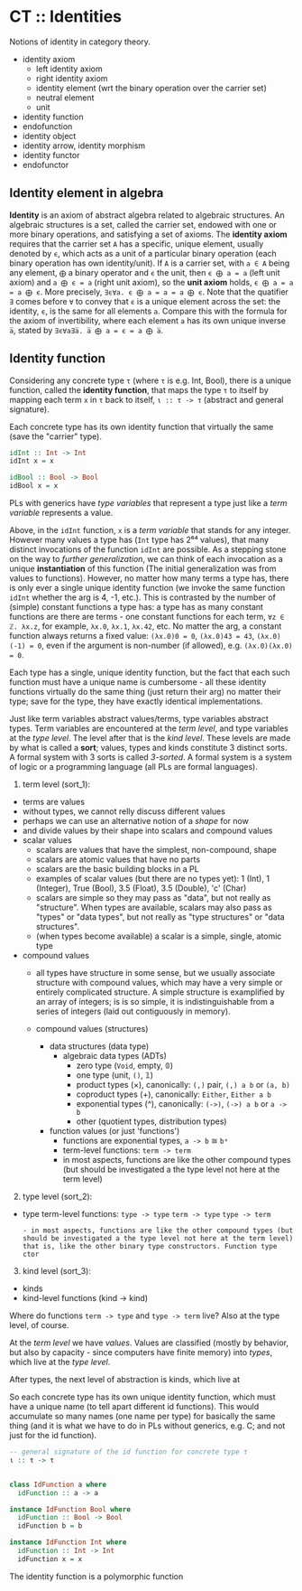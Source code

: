 # CT :: Identities

Notions of identity in category theory.

- identity axiom
  - left identity axiom
  - right identity axiom
  - identity element (wrt the binary operation over the carrier set)
  - neutral element
  - unit
- identity function
- endofunction
- identity object
- identity arrow, identity morphism
- identity functor
- endofunctor

## Identity element in algebra

**Identity** is an axiom of abstract algebra related to algebraic structures. An algebraic structures is a set, called the carrier set, endowed with one or more binary operations, and satisfying a set of axioms. The **identity axiom** requires that the carrier set `A` has a specific, unique element, usually denoted by `ϵ`, which acts as a unit of a particular binary operation (each binary operation has own identity/unit). If `A` is a carrier set, with `a ∈ A` being any element, `⨁` a binary operator and `ϵ` the unit, then `ϵ ⨁ a = a` (left unit axiom) and `a ⨁ ϵ = a` (right unit axiom), so the **unit axiom** holds, `ϵ ⨁ a = a = a ⨁ ϵ`. More precisely, `∃ϵ∀a. ϵ ⨁ a = a = a ⨁ ϵ`. Note that the quatifier `∃` comes before `∀` to convey that `ϵ` is a unique element across the set: the identity, `ϵ`, is the same for all elements `a`. Compare this with the formula for the axiom of invertibility, where each element `a` has its own unique inverse `a̅`, stated by `∃ϵ∀a∃a̅. a̅ ⨁ a = ϵ = a ⨁ a̅`.

## Identity function

Considering any concrete type `τ` (where `τ` is e.g. Int, Bool), there is a unique function, called the **identity function**, that maps the type `τ` to itself by mapping each term `x` in `τ` back to itself, `ι :: τ -> τ` (abstract and general signature).

Each concrete type has its own identity function that virtually the same (save the "carrier" type).

```hs
idInt :: Int -> Int
idInt x = x

idBool :: Bool -> Bool
idBool x = x
```

PLs with generics have *type variables* that represent a type just like a *term variable* represents a value.

Above, in the `idInt` function, `x` is a *term variable* that stands for any integer. However many values a type has (`Int` type has 2⁶⁴ values), that many distinct invocations of the function `idInt` are possible. As a stepping stone on the way to *further generalization*, we can think of each invocation as a unique **instantiation** of this function (The initial generalization was from values to functions). However, no matter how many terms a type has, there is only ever a single unique identity function (we invoke the same function `idInt` whether the arg is 4, -1, etc.). This is contrasted by the number of (simple) constant functions a type has: a type has as many constant functions are there are terms - one constant functions for each term, `∀z ∈ ℤ. λx.z`, for example, `λx.0`, `λx.1`, `λx.42`, etc. No matter the arg, a constant function always returns a fixed value: `(λx.0)0 = 0`, `(λx.0)43 = 43`, `(λx.0)(-1) = 0`, even if the argument is non-number (if allowed), e.g. `(λx.0)(λx.0) = 0`.

Each type has a single, unique identity function, but the fact that each such function must have a unique name is cumbersome - all these identity functions virtually do the same thing (just return their arg) no matter their type; save for the type, they have exactly identical implementations.

Just like term variables abstract values/terms, type variables abstract types. Term variables are encountered at the *term level*, and type variables at the *type level*. The level after that is the *kind level*. These levels are made by what is called a **sort**; values, types and kinds constitute 3 distinct sorts. A formal system with 3 sorts is called *3-sorted*. A formal system is a system of logic or a programming language (all PLs are formal languages).

1. term level (sort_1):
- terms are values
- without types, we cannot relly discuss different values
- perhaps we can use an alternative notion of a *shape* for now
- and divide values by their shape into scalars and compound values
- scalar values
  - scalars are values that have the simplest, non-compound, shape
  - scalars are atomic values that have no parts
  - scalars are the basic building blocks in a PL
  - examples of scalar values (but there are no types yet): 1 (Int), 1 (Integer), True (Bool), 3.5 (Float), 3.5 (Double), 'c' (Char)
  - scalars are simple so they may pass as "data", but not really as "structure". When types are available, scalars may also pass as "types" or "data types", but not really as "type structures" or "data structures".
  - (when types become available) a scalar is a simple, single, atomic type
- compound values
  - all types have structure in some sense, but we usually associate structure with compound values, which may have a very simple or entirely complicated structure. A simple structure is examplified by an array of integers; is is so simple, it is indistinguishable from a series of integers (laid out contiguously in memory).

  - compound values (structures)
    - data structures (data type)
      - algebraic data types (ADTs)
        - zero type (`Void`, empty, 𝟘)
        - one type (unit, `()`, 𝟙)
        - product types (×), canonically: `(,)` pair, `(,) a b` or `(a, b)`
        - coproduct types (+), canonically: `Either`, `Either a b`
        - exponential types (^), canonically: `(->)`, `(->) a b` or `a -> b`
        - other (quotient types, distribution types)
    - function values (or just 'functions')
      - functions are exponential types, `a -> b` ≅ `bᵃ`
      - term-level functions: `term -> term`
      - in most aspects, functions are like the other compound types (but should be investigated a the type level not here at the term level)

2. type level (sort_2):
  - type term-level functions: 
    `type -> type`
    `term -> type`
    `type -> term`

        - in most aspects, functions are like the other compound types (but should be investigated a the type level not here at the term level)
        that is, like the other binary type constructors. Function type ctor

3. kind level (sort_3):
  - kinds
  - kind-level functions (kind -> kind)

Where do functions `term -> type` and `type -> term` live? Also at the type level, of course.


At the *term level* we have *values*. Values are classified (mostly by behavior, but also by capacity - since computers have finite memory) into *types*, which live at the *type level*.


After types, the next level of abstraction is kinds, which live at 




So each concrete type has its own unique identity function, which must have a unique name (to tell apart different id functions). This would accumulate so many names (one name per type) for basically the same thing (and it is what we have to do in PLs without generics, e.g. C; and not just for the id function).


```hs
-- general signature of the id function for concrete type τ
ι :: τ -> τ


class IdFunction a where
  idFunction :: a -> a

instance IdFunction Bool where
  idFunction :: Bool -> Bool
  idFunction b = b

instance IdFunction Int where
  idFunction :: Int -> Int
  idFunction x = x
```

The identity function is a polymorphic function
